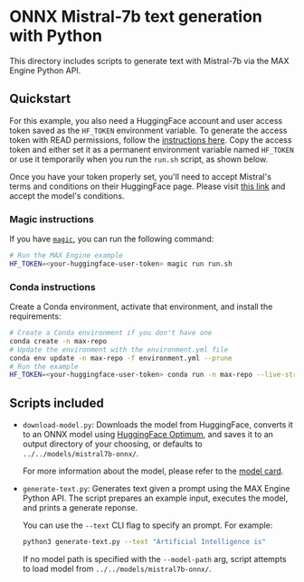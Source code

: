 # ONNX Mistral-7b text generation with Python

This directory includes scripts to generate text with Mistral-7b via the MAX
Engine Python API.

## Quickstart

For this example, you also need a HuggingFace account and user access token
saved as the `HF_TOKEN` environment variable. To generate the access token
with READ permissions, follow the [instructions
here](https://huggingface.co/docs/hub/en/security-tokens). Copy the access
token and either set it as a permanent environment variable named `HF_TOKEN`
or use it temporarily when you run the `run.sh` script, as shown below.

Once you have your token properly set, you'll need to accept Mistral's terms
and conditions on their HuggingFace page. Please visit [this
link](https://huggingface.co/mistralai/Mistral-7B-v0.1) and accept the model's
conditions.

### Magic instructions

If you have [`magic`](https://docs.modular.com/magic), you can run the
following command:

```sh
# Run the MAX Engine example
HF_TOKEN=<your-huggingface-user-token> magic run run.sh
```

### Conda instructions

Create a Conda environment, activate that environment, and install the
requirements:

```sh
# Create a Conda environment if you don't have one
conda create -n max-repo
# Update the environment with the environment.yml file
conda env update -n max-repo -f environment.yml --prune
# Run the example
HF_TOKEN=<your-huggingface-user-token> conda run -n max-repo --live-stream ./run.sh
```

## Scripts included

- `download-model.py`: Downloads the model from HuggingFace, converts it to an
ONNX model using
[HuggingFace Optimum](https://huggingface.co/docs/optimum/index), and saves it
to an output directory of your choosing, or defaults to
`../../models/mistral7b-onnx/`.

    For more information about the model, please refer to the
    [model card](https://huggingface.co/mistralai/Mistral-7B-v0.1).

- `generate-text.py`: Generates text given a prompt using the
MAX Engine Python API. The script prepares an example input, executes the
model, and prints a generate reponse.

    You can use the `--text` CLI flag to specify an prompt.
    For example:

    ```sh
    python3 generate-text.py --text "Artificial Intelligence is"
    ```

    If no model path is specified with the `--model-path` arg, script attempts
    to load model from `../../models/mistral7b-onnx/`.
